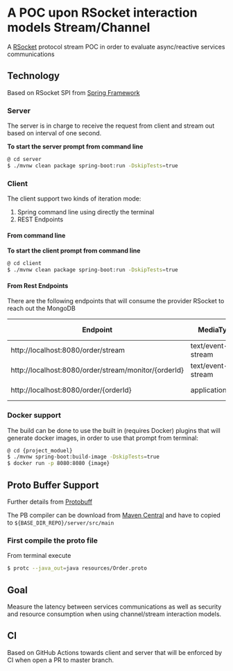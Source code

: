 # A POC upon RSocket interaction models Stream/Channel
A [RSocket](https://rsocket.io/docs/Protocol) protocol stream POC in order to evaluate async/reactive services communications

## Technology
Based on RSocket SPI from [Spring Framework](https://docs.spring.io/spring-integration/reference/html/rsocket.html#rsocket)

### Server
The server is in charge to receive the request from client and stream out based on interval of one second.

**To start the server prompt from command line**
```bash
@ cd server
$ ./mvnw clean package spring-boot:run -DskipTests=true
```

### Client
The client support two kinds of iteration mode:
1. Spring command line using directly the terminal
2. REST Endpoints 

#### From command line
**To start the client prompt from command line**
```bash
@ cd client
$ ./mvnw clean package spring-boot:run -DskipTests=true
```
#### From Rest Endpoints
There are the following endpoints that will consume the provider RSocket to reach out the MongoDB

| Endpoint                                             | MediaType         | Interaction Mode |
|------------------------------------------------------|-------------------|------------------|
| http://localhost:8080/order/stream                   | text/event-stream | Stream           |
| http://localhost:8080/order/stream/monitor/{orderId} | text/event-stream | Stream           |
| http://localhost:8080/order/{orderId}                | application/json  | Request-Response |

### Docker support
The build can be done to use the built in (requires Docker) plugins that will
generate docker images, in order to use that prompt from terminal:
```bash
@ cd {project_moduel}
$ ./mvnw spring-boot:build-image -DskipTests=true
$ docker run -p 8080:8080 {image}
```

## Proto Buffer Support
Further details from [Protobuff](https://github.com/protocolbuffers/protobuf/tree/master)

The PB compiler can be download from [Maven Central](https://search.maven.org/classic/#search%7Cga%7C1%7Cg%3A"com.google.protobuf"%20AND%20a%3A"protoc") and have to copied to `${BASE_DIR_REPO}/server/src/main`

### First compile the proto file
From terminal execute

```bash
$ protc --java_out=java resources/Order.proto
```

## Goal
Measure the latency between services communications as well as security and resource consumption when using channel/stream interaction models.

## CI
Based on GitHub Actions towards client and server that will be enforced by CI when open a PR to master branch.
